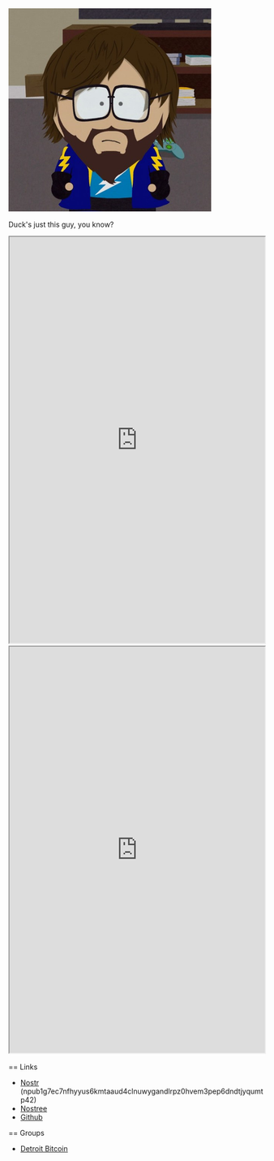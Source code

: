 <img src="images/duck1123.png" />

Duck's just this guy, you know?

<iframe src="https://nosta.me/_@duck1123.com" height="800" width="100%" title="nosta.me"></iframe>

<iframe src="https://nostree.me/_@detbtc.com" height="800" width="100%" title="nostree.me"></iframe>

== Links

- [Nostr](https://nosta.me/_@duck1123.com) (npub1g7ec7nfhyyus6kmtaaud4clnuwygandlrpz0hvem3pep6dndtjyqumtp42)
- [Nostree](https://nostree.me/_@duck1123.com)
- [Github](https://github.com/duck1123)

== Groups

- [Detroit Bitcoin](https://detbtc.com)
